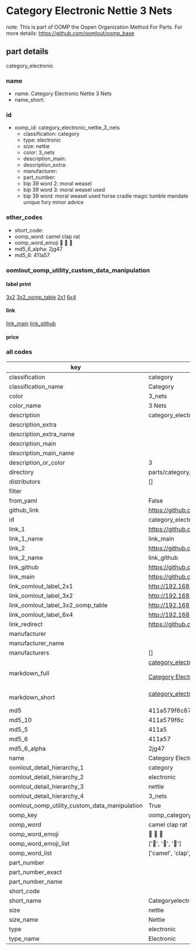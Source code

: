 # Category Electronic Nettie 3 Nets  

note: This is part of OOMP the Oopen Organization Method For Parts. For more details: https://github.com/oomlout/oomp_base

##  part details
  



category_electronic



### name
* name: Category Electronic Nettie 3 Nets
* name_short: 
### id
* oomp_id: category_electronic_nettie_3_nets
  * classification: category
  * type: electronic
  * size: nettie
  * color: 3_nets
  * description_main: 
  * description_extra: 
  * manufacturer: 
  * part_number: 
  * bip 39 word 2: moral weasel
  * bip 39 word 3: moral weasel used
  * bip 39 word: moral weasel used horse cradle magic tumble mandate unique fury minor advice

### other_codes
* short_code: 
* oomp_word: camel clap rat
* oomp_word_emoji :camel: :clap: :rat:
* md5_6_alpha: 2jg47
* md5_6: 411a57






### oomlout_oomp_utility_custom_data_manipulation
#### label print
[3x2](http://192.168.1.245:1112/?label=oomp%202jg47)
[3x2_oomp_table](http://192.168.1.108:1112/?label=oomp%202jg47)
[2x1](http://192.168.1.242:1112/?label=oomp%202jg47)
[6x4](http://192.168.1.55:1112/?label=oomp%202jg47)    

#### link

[link_main](https://github.com/oomlout/oomlout_oomp_version_1_messy/tree/main/parts/category_electronic_nettie_3_nets) [link_github](https://github.com/oomlout/oomlout_oomp_version_1_messy/tree/main/parts/category_electronic_nettie_3_nets)                             

#### price







### all codes 
| key | value |  
| --- | --- |  
| classification | category |  
| classification_name | Category |  
| color | 3_nets |  
| color_name | 3 Nets |  
| description | category_electronic |  
| description_extra |  |  
| description_extra_name |  |  
| description_main |  |  
| description_main_name |  |  
| description_or_color | 3  |  
| directory | parts/category_electronic_nettie_3_nets |  
| distributors | [] |  
| filter |  |  
| from_yaml | False |  
| github_link | https://github.com/oomlout/oomlout_oomp_part_src/tree/main/parts/category_electronic_nettie_3_nets |  
| id | category_electronic_nettie_3_nets |  
| link_1 | https://github.com/oomlout/oomlout_oomp_version_1_messy/tree/main/parts/category_electronic_nettie_3_nets |  
| link_1_name | link_main |  
| link_2 | https://github.com/oomlout/oomlout_oomp_version_1_messy/tree/main/parts/category_electronic_nettie_3_nets |  
| link_2_name | link_github |  
| link_github | https://github.com/oomlout/oomlout_oomp_version_1_messy/tree/main/parts/category_electronic_nettie_3_nets |  
| link_main | https://github.com/oomlout/oomlout_oomp_version_1_messy/tree/main/parts/category_electronic_nettie_3_nets |  
| link_oomlout_label_2x1 | http://192.168.1.242:1112/?label=oomp%202jg47 |  
| link_oomlout_label_3x2 | http://192.168.1.245:1112/?label=oomp%202jg47 |  
| link_oomlout_label_3x2_oomp_table | http://192.168.1.108:1112/?label=oomp%202jg47 |  
| link_oomlout_label_6x4 | http://192.168.1.55:1112/?label=oomp%202jg47 |  
| link_redirect | https://github.com/oomlout/oomlout_oomp_version_1_messy/tree/main/parts/category_electronic_nettie_3_nets |  
| manufacturer |  |  
| manufacturer_name |  |  
| manufacturers | [] |  
| markdown_full | [category_electronic_nettie_3_nets](none)<br>[](none)<br>[Category Electronic Nettie 3 Nets](none)<br><br> |  
| markdown_short | [category_electronic_nettie_3_nets](none)<br><br> |  
| md5 | 411a579f6c871d4a1718f6dddfbe247d |  
| md5_10 | 411a579f6c |  
| md5_5 | 411a5 |  
| md5_6 | 411a57 |  
| md5_6_alpha | 2jg47 |  
| name | Category Electronic Nettie 3 Nets |  
| oomlout_detail_hierarchy_1 | category |  
| oomlout_detail_hierarchy_2 | electronic |  
| oomlout_detail_hierarchy_3 | nettie |  
| oomlout_detail_hierarchy_4 | 3_nets |  
| oomlout_oomp_utility_custom_data_manipulation | True |  
| oomp_key | oomp_category_electronic_nettie_3_nets |  
| oomp_word | camel clap rat |  
| oomp_word_emoji | :camel: :clap: :rat: |  
| oomp_word_emoji_list | [':camel:', ':clap:', ':rat:'] |  
| oomp_word_list | ['camel', 'clap', 'rat'] |  
| part_number |  |  
| part_number_exact |  |  
| part_number_name |  |  
| short_code |  |  
| short_name | Categoryelectronic |  
| size | nettie |  
| size_name | Nettie |  
| type | electronic |  
| type_name | Electronic |  
